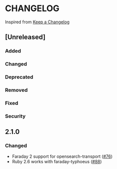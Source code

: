 # CHANGELOG
Inspired from [Keep a Changelog](https://keepachangelog.com/en/1.0.0/)

## [Unreleased]
### Added
### Changed
### Deprecated
### Removed
### Fixed
### Security

## 2.1.0
### Changed
- Faraday 2 support for opensearch-transport ([#76](https://github.com/opensearch-project/opensearch-ruby/pull/76))
- Ruby 2.6 works with faraday-typhoeus ([#88](https://github.com/opensearch-project/opensearch-ruby/pull/88))
